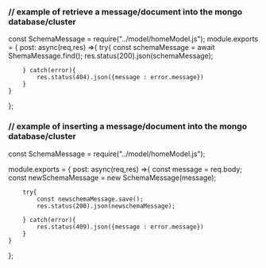 ### // example of retrieve a message/document into the mongo database/cluster


const SchemaMessage = require("../model/homeModel.js");
module.exports = {
    post: async(req,res) =>{
        try{
            const schemaMessage = await ShemaMessage.find();
            res.status(200).json(schemaMessage);

        } catch(error){
            res.status(404).json({message : error.message})
        }
    }
};

### // example of inserting a message/document into the mongo database/cluster

const SchemaMessage = require("../model/homeModel.js");

module.exports = {
    post: async(req,res) =>{
        const message = req.body;
        const newSchemaMessage = new SchemaMessage(message);

        try{
            const newschemaMessage.save();
            res.status(200).json(newschemaMessage);

        } catch(error){
            res.status(409).json({message : error.message})
        }
    }
};
